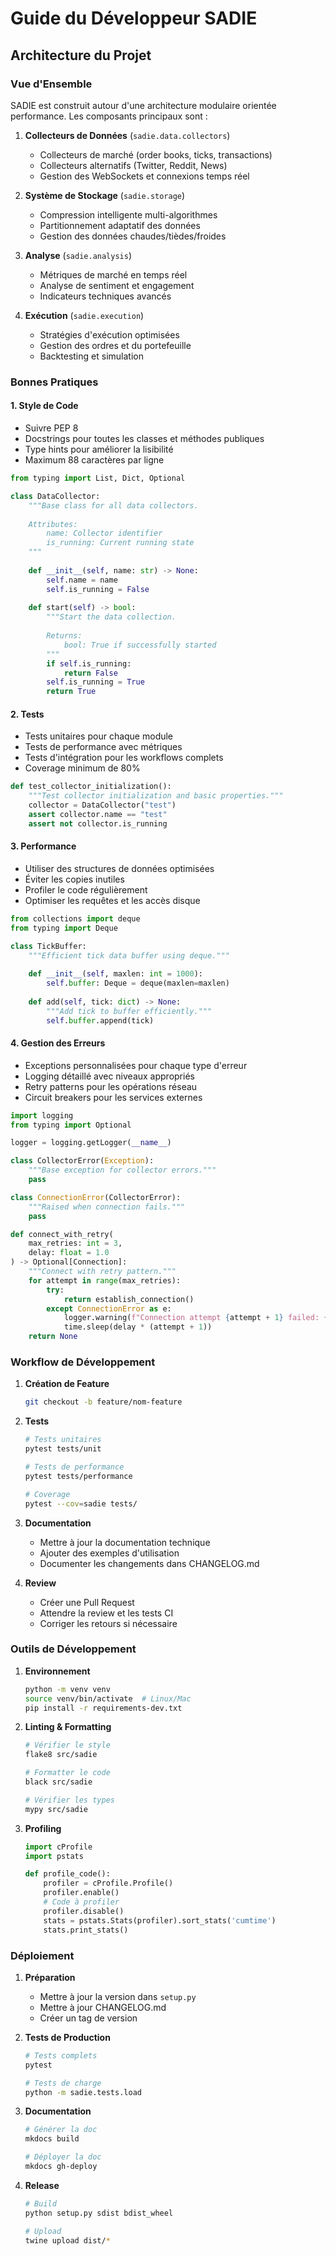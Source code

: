 # Guide du Développeur SADIE

## Architecture du Projet

### Vue d'Ensemble
SADIE est construit autour d'une architecture modulaire orientée performance. Les composants principaux sont :

1. **Collecteurs de Données** (`sadie.data.collectors`)
   - Collecteurs de marché (order books, ticks, transactions)
   - Collecteurs alternatifs (Twitter, Reddit, News)
   - Gestion des WebSockets et connexions temps réel

2. **Système de Stockage** (`sadie.storage`)
   - Compression intelligente multi-algorithmes
   - Partitionnement adaptatif des données
   - Gestion des données chaudes/tièdes/froides

3. **Analyse** (`sadie.analysis`)
   - Métriques de marché en temps réel
   - Analyse de sentiment et engagement
   - Indicateurs techniques avancés

4. **Exécution** (`sadie.execution`)
   - Stratégies d'exécution optimisées
   - Gestion des ordres et du portefeuille
   - Backtesting et simulation

### Bonnes Pratiques

#### 1. Style de Code
- Suivre PEP 8
- Docstrings pour toutes les classes et méthodes publiques
- Type hints pour améliorer la lisibilité
- Maximum 88 caractères par ligne

```python
from typing import List, Dict, Optional

class DataCollector:
    """Base class for all data collectors.
    
    Attributes:
        name: Collector identifier
        is_running: Current running state
    """
    
    def __init__(self, name: str) -> None:
        self.name = name
        self.is_running = False
        
    def start(self) -> bool:
        """Start the data collection.
        
        Returns:
            bool: True if successfully started
        """
        if self.is_running:
            return False
        self.is_running = True
        return True
```

#### 2. Tests
- Tests unitaires pour chaque module
- Tests de performance avec métriques
- Tests d'intégration pour les workflows complets
- Coverage minimum de 80%

```python
def test_collector_initialization():
    """Test collector initialization and basic properties."""
    collector = DataCollector("test")
    assert collector.name == "test"
    assert not collector.is_running
```

#### 3. Performance
- Utiliser des structures de données optimisées
- Éviter les copies inutiles
- Profiler le code régulièrement
- Optimiser les requêtes et les accès disque

```python
from collections import deque
from typing import Deque

class TickBuffer:
    """Efficient tick data buffer using deque."""
    
    def __init__(self, maxlen: int = 1000):
        self.buffer: Deque = deque(maxlen=maxlen)
        
    def add(self, tick: dict) -> None:
        """Add tick to buffer efficiently."""
        self.buffer.append(tick)
```

#### 4. Gestion des Erreurs
- Exceptions personnalisées pour chaque type d'erreur
- Logging détaillé avec niveaux appropriés
- Retry patterns pour les opérations réseau
- Circuit breakers pour les services externes

```python
import logging
from typing import Optional

logger = logging.getLogger(__name__)

class CollectorError(Exception):
    """Base exception for collector errors."""
    pass

class ConnectionError(CollectorError):
    """Raised when connection fails."""
    pass

def connect_with_retry(
    max_retries: int = 3,
    delay: float = 1.0
) -> Optional[Connection]:
    """Connect with retry pattern."""
    for attempt in range(max_retries):
        try:
            return establish_connection()
        except ConnectionError as e:
            logger.warning(f"Connection attempt {attempt + 1} failed: {e}")
            time.sleep(delay * (attempt + 1))
    return None
```

### Workflow de Développement

1. **Création de Feature**
   ```bash
   git checkout -b feature/nom-feature
   ```

2. **Tests**
   ```bash
   # Tests unitaires
   pytest tests/unit
   
   # Tests de performance
   pytest tests/performance
   
   # Coverage
   pytest --cov=sadie tests/
   ```

3. **Documentation**
   - Mettre à jour la documentation technique
   - Ajouter des exemples d'utilisation
   - Documenter les changements dans CHANGELOG.md

4. **Review**
   - Créer une Pull Request
   - Attendre la review et les tests CI
   - Corriger les retours si nécessaire

### Outils de Développement

1. **Environnement**
   ```bash
   python -m venv venv
   source venv/bin/activate  # Linux/Mac
   pip install -r requirements-dev.txt
   ```

2. **Linting & Formatting**
   ```bash
   # Vérifier le style
   flake8 src/sadie
   
   # Formatter le code
   black src/sadie
   
   # Vérifier les types
   mypy src/sadie
   ```

3. **Profiling**
   ```python
   import cProfile
   import pstats
   
   def profile_code():
       profiler = cProfile.Profile()
       profiler.enable()
       # Code à profiler
       profiler.disable()
       stats = pstats.Stats(profiler).sort_stats('cumtime')
       stats.print_stats()
   ```

### Déploiement

1. **Préparation**
   - Mettre à jour la version dans `setup.py`
   - Mettre à jour CHANGELOG.md
   - Créer un tag de version

2. **Tests de Production**
   ```bash
   # Tests complets
   pytest
   
   # Tests de charge
   python -m sadie.tests.load
   ```

3. **Documentation**
   ```bash
   # Générer la doc
   mkdocs build
   
   # Déployer la doc
   mkdocs gh-deploy
   ```

4. **Release**
   ```bash
   # Build
   python setup.py sdist bdist_wheel
   
   # Upload
   twine upload dist/*
   ``` 